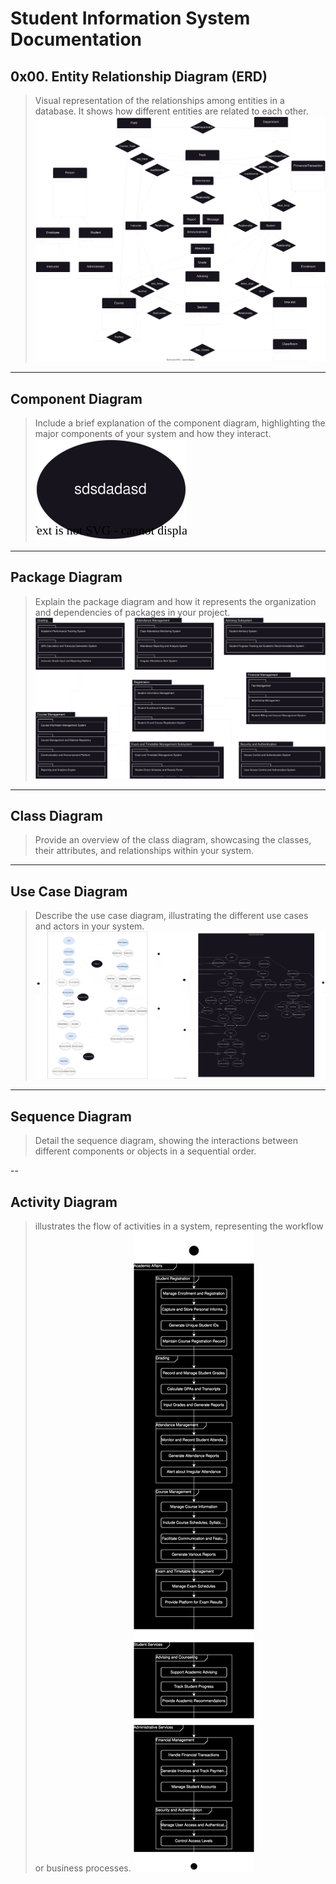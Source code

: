 # Student Information System Documentation 

## 0x00. Entity Relationship Diagram (ERD)
> Visual representation of the relationships among entities in a database. It shows how different entities are related to each other.
![Entity Relationship Diagram](./EntityRelationshipDiagram.svg)

--- 
## Component Diagram
> Include a brief explanation of the component diagram, highlighting the major components of your system and how they interact.
![Component Diagram](./ComponentDiagram.svg)

---

## Package Diagram
> Explain the package diagram and how it represents the organization and dependencies of packages in your project.
![Package Diagram](./PackageDiagram.svg)

---

## Class Diagram
> Provide an overview of the class diagram, showcasing the classes, their attributes, and relationships within your system.
![Class Diagram](./ClassDiagram.svg)

---

## Use Case Diagram
> Describe the use case diagram, illustrating the different use cases and actors in your system.
![Use Case Diagram](./UseCaseDiagram.svg)

---

## Sequence Diagram
> Detail the sequence diagram, showing the interactions between different components or objects in a sequential order.
![Sequence Diagram](./SequenceDiagram.svg)

--

## Activity Diagram
> illustrates the flow of activities in a system, representing the workflow or business processes.
![Activity Diagram](./ActivityDiagram.svg)
